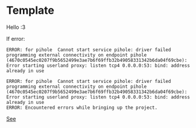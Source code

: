 # Template
Hello :3

If error:
```
ERROR: for pihole  Cannot start service pihole: driver failed programming external connectivity on endpoint pihole (4670c0545ec0207f9b5652499e3ae7b6f69ffb32b49058331342b6da04f69cbe): Error starting userland proxy: listen tcp4 0.0.0.0:53: bind: address already in use

ERROR: for pihole  Cannot start service pihole: driver failed programming external connectivity on endpoint pihole (4670c0545ec0207f9b5652499e3ae7b6f69ffb32b49058331342b6da04f69cbe): Error starting userland proxy: listen tcp4 0.0.0.0:53: bind: address already in use
ERROR: Encountered errors while bringing up the project.
```
[See](https://github.com/pi-hole/docker-pi-hole/#installing-on-ubuntu-or-fedora)